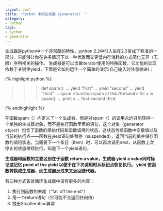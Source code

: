 ```yaml
---
layout: post
title: "Python 中的生成器（generator） "
category:
- Python
tags:
- python
- generator
---
```


生成器是python中一个非常酷的特性，python 2.2中引入后在2.3变成了标准的一部分。它能够让你在许多情况下以一种优雅而又更低内存消耗的方式简化无界（无限）序列相关的操作。
生成器是可以当做iterator使用的特殊函数，它功能的实现依赖于关键字yield，下面是它如何运作一个简单的演示(自己输入时注意缩进)：

{% highlight python %}

>>> def spam():
...   yield "first"
...   yield "second"
...   yield "third"
... 
>>> spam
<function spam at 0xb76d5ae4>
>>> for x in spam():
...  print x
... 
first
second
third

{% endhighlight %}

在函数spam（）内定义了一个生成器，但是对spam（）的调用永远只能获得一个单独的生成器对象，而不是执行函数里面的语句，这个对象（generator object）包含了函数的原始代码和函数调用的状态，这状态包括函数中变量值以及当前的执行点——函数在yield语句处暂停（suspended），返回当前的值并储存函数的调用状态，当需要下一个条目（item）时，可以再次调用next，从函数上次停止的状态继续执行，知道下一个yield语句。

**生成器和函数的主要区别在于函数 return a value，生成器 yield a value同时标记或记忆 point of the yield 以便于在下次调用时从标记点恢复执行。 yield 使函数转换成生成器，而生成器反过来又返回迭代器。**

有三种方式告诉循环生成器中没有更多的内容：  
1. 执行到函数的末尾（"fall off the end"）
2. 用一个return语句（它可能不会返回任何值）
3. 抛出StopIteration异常




